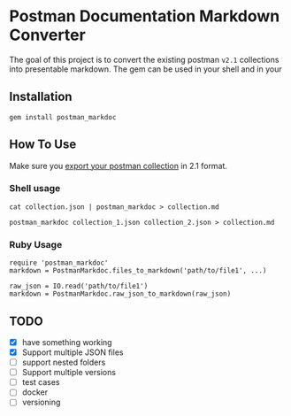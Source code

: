 # Postman Documentation Markdown Converter

The goal of this project is to convert the existing postman `v2.1` collections
into presentable markdown. The gem can be used in your shell and in your

## Installation
```
gem install postman_markdoc
```

## How To Use
Make sure you [export your postman collection](https://learning.getpostman.com/docs/postman/collections/data_formats/#exporting-and-importing-postman-data)
in 2.1 format.

### Shell usage

```
cat collection.json | postman_markdoc > collection.md
```

```
postman_markdoc collection_1.json collection_2.json > collection.md
```

### Ruby Usage
```
require 'postman_markdoc'
markdown = PostmanMarkdoc.files_to_markdown('path/to/file1', ...)
```

```
raw_json = IO.read('path/to/file1')
markdown = PostmanMarkdoc.raw_json_to_markdown(raw_json)
```



## TODO
* [x] have something working
* [x] Support multiple JSON files
* [ ] support nested folders
* [ ] Support multiple versions
* [ ] test cases
* [ ] docker
* [ ] versioning
